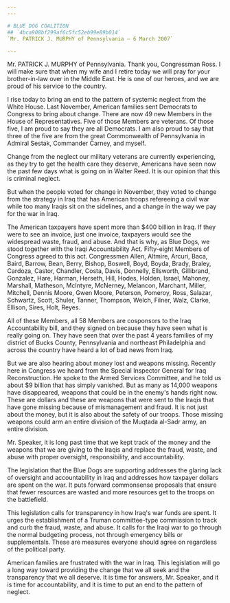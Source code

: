 ```yaml
---
---

# BLUE DOG COALITION
## `4bca908bf299af6c5fc52eb99e89b014`
`Mr. PATRICK J. MURPHY of Pennsylvania — 6 March 2007`

---
```



Mr. PATRICK J. MURPHY of Pennsylvania. Thank you, Congressman Ross. I 
will make sure that when my wife and I retire today we will pray for 
your brother-in-law over in the Middle East. He is one of our heroes, 
and we are proud of his service to the country.

I rise today to bring an end to the pattern of systemic neglect from 
the White House. Last November, American families sent Democrats to 
Congress to bring about change. There are now 49 new Members in the 
House of Representatives. Five of those Members are veterans. Of those 
five, I am proud to say they are all Democrats. I am also proud to say 
that three of the five are from the great Commonwealth of Pennsylvania 
in Admiral Sestak, Commander Carney, and myself.

Change from the neglect our military veterans are currently 
experiencing, as they try to get the health care they deserve, 
Americans have seen now the past few days what is going on in Walter 
Reed. It is our opinion that this is criminal neglect.



But when the people voted for change in November, they voted to 
change from the strategy in Iraq that has American troops refereeing a 
civil war while too many Iraqis sit on the sidelines, and a change in 
the way we pay for the war in Iraq.

The American taxpayers have spent more than $400 billion in Iraq. If 
they were to see an invoice, just one invoice, taxpayers would see the 
widespread waste, fraud, and abuse. And that is why, as Blue Dogs, we 
stood together with the Iraqi Accountability Act. Fifty-eight Members 
of Congress agreed to this act. Congressmen Allen, Altmire, Arcuri, 
Baca, Baird, Barrow, Bean, Berry, Bishop, Boswell, Boyd, Boyda, Brady, 
Braley, Cardoza, Castor, Chandler, Costa, Davis, Donnelly, Ellsworth, 
Gillibrand, Gonzalez, Hare, Harman, Herseth, Hill, Hodes, Holden, 
Israel, Mahoney, Marshall, Matheson, McIntyre, McNerney, Melancon, 
Marchant, Miller, Mitchell, Dennis Moore, Gwen Moore, Peterson, 
Pomeroy, Ross, Salazar, Schwartz, Scott, Shuler, Tanner, Thompson, 
Welch, Filner, Walz, Clarke, Ellison, Sires, Holt, Reyes.

All of these Members, all 58 Members are cosponsors to the Iraq 
Accountability bill, and they signed on because they have seen what is 
really going on. They have seen that over the past 4 years families of 
my district of Bucks County, Pennsylvania and northeast Philadelphia 
and across the country have heard a lot of bad news from Iraq.

But we are also hearing about money lost and weapons missing. 
Recently here in Congress we heard from the Special Inspector General 
for Iraq Reconstruction. He spoke to the Armed Services Committee, and 
he told us about $9 billion that has simply vanished. But as many as 
14,000 weapons have disappeared, weapons that could be in the enemy's 
hands right now. These are dollars and these are weapons that were sent 
to the Iraqis that have gone missing because of mismanagement and 
fraud. It is not just about the money, but it is also about the safety 
of our troops. Those missing weapons could arm an entire division of 
the Muqtada al-Sadr army, an entire division.

Mr. Speaker, it is long past time that we kept track of the money and 
the weapons that we are giving to the Iraqis and replace the fraud, 
waste, and abuse with proper oversight, responsibility, and 
accountability.

The legislation that the Blue Dogs are supporting addresses the 
glaring lack of oversight and accountability in Iraq and addresses how 
taxpayer dollars are spent on the war. It puts forward commonsense 
proposals that ensure that fewer resources are wasted and more 
resources get to the troops on the battlefield.

This legislation calls for transparency in how Iraq's war funds are 
spent. It urges the establishment of a Truman committee-type commission 
to track and curb the fraud, waste, and abuse. It calls for the Iraqi 
war to go through the normal budgeting process, not through emergency 
bills or supplementals. These are measures everyone should agree on 
regardless of the political party.

American families are frustrated with the war in Iraq. This 
legislation will go a long way toward providing the change that we all 
seek and the transparency that we all deserve. It is time for answers, 
Mr. Speaker, and it is time for accountability, and it is time to put 
an end to the pattern of neglect.